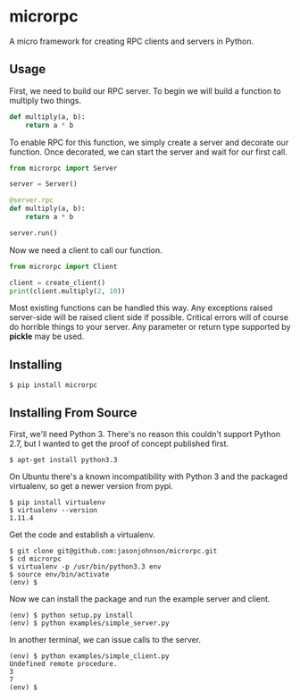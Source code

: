 microrpc
========

A micro framework for creating RPC clients and servers in Python.

Usage
-----

First, we need to build our RPC server. To begin we will build a function to multiply two things.

```py
def multiply(a, b):
    return a * b
```

To enable RPC for this function, we simply create a server and decorate our function. Once decorated, we can start the server and wait for our first call.

```py
from microrpc import Server

server = Server()

@server.rpc
def multiply(a, b):
    return a * b

server.run()
```

Now we need a client to call our function.

```py
from microrpc import Client

client = create_client()
print(client.multiply(2, 10))
```

Most existing functions can be handled this way. Any exceptions raised server-side will be raised client side if possible. Critical errors will of course do horrible things to your server. Any parameter or return type supported by **pickle** may be used.


Installing
----------

```
$ pip install microrpc
```

Installing From Source
----------------------

First, we'll need Python 3. There's no reason this couldn't support Python 2.7, but I wanted to get the proof of concept published first.

```
$ apt-get install python3.3
```

On Ubuntu there's a known incompatibility with Python 3 and the packaged virtualenv, so get a newer version from pypi.

```
$ pip install virtualenv
$ virtualenv --version
1.11.4
```

Get the code and establish a virtualenv.

```
$ git clone git@github.com:jasonjohnson/microrpc.git
$ cd microrpc
$ virtualenv -p /usr/bin/python3.3 env
$ source env/bin/activate
(env) $
```

Now we can install the package and run the example server and client.

```
(env) $ python setup.py install
(env) $ python examples/simple_server.py
```

In another terminal, we can issue calls to the server.

```
(env) $ python examples/simple_client.py
Undefined remote procedure.
3
7
(env) $
```

